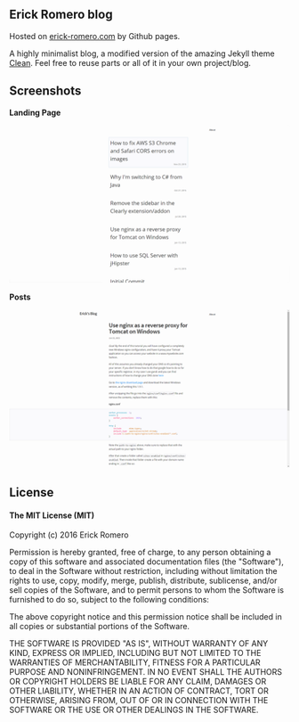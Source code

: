 ## Erick Romero blog

Hosted on [erick-romero.com](http://erick-romero.com) by Github pages.

A highly minimalist blog, a modified version of the amazing Jekyll theme [Clean](https://github.com/knaman2609/clean). Feel free to reuse parts or all of it in your own project/blog.

## Screenshots

**Landing Page**

![Landing](/assets/images/landing.png)

**Posts**

![Post](/assets/images/post.png)


## License

#### The MIT License (MIT)

Copyright (c) 2016 Erick Romero

Permission is hereby granted, free of charge, to any person obtaining a copy
of this software and associated documentation files (the "Software"), to deal
in the Software without restriction, including without limitation the rights
to use, copy, modify, merge, publish, distribute, sublicense, and/or sell
copies of the Software, and to permit persons to whom the Software is
furnished to do so, subject to the following conditions:

The above copyright notice and this permission notice shall be included in all
copies or substantial portions of the Software.

THE SOFTWARE IS PROVIDED "AS IS", WITHOUT WARRANTY OF ANY KIND, EXPRESS OR
IMPLIED, INCLUDING BUT NOT LIMITED TO THE WARRANTIES OF MERCHANTABILITY,
FITNESS FOR A PARTICULAR PURPOSE AND NONINFRINGEMENT. IN NO EVENT SHALL THE
AUTHORS OR COPYRIGHT HOLDERS BE LIABLE FOR ANY CLAIM, DAMAGES OR OTHER
LIABILITY, WHETHER IN AN ACTION OF CONTRACT, TORT OR OTHERWISE, ARISING FROM,
OUT OF OR IN CONNECTION WITH THE SOFTWARE OR THE USE OR OTHER DEALINGS IN THE
SOFTWARE.
